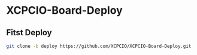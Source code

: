 # XCPCIO-Board-Deploy


## Fitst Deploy

```bash
git clone -b deploy https://github.com/XCPCIO/XCPCIO-Board-Deploy.git
```